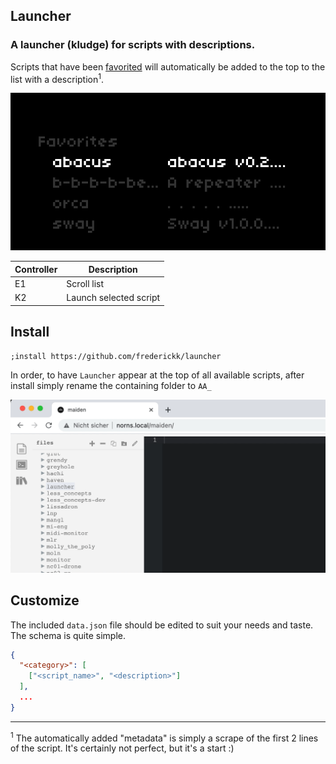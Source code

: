 Launcher
--

### A launcher (kludge) for scripts with descriptions.

Scripts that have been [favorited](https://monome.org/docs/norns/play/#favorites) will automatically be added to the top to the list with a description<sup>1</sup>.

![Screenshot of Launcher](./.assets/launcher.png)

| Controller                    | Description                               |
| ----------------------------- | ----------------------------------------- |
| E1                            | Scroll list                               |
| K2                            | Launch selected script                    |


## Install

```
;install https://github.com/frederickk/launcher
```

In order, to have `Launcher` appear at the top of all available scripts, after install simply rename the containing folder to `AA_`

![Screenshot of Launcher folder hack in Norns Maiden](./.assets/launcher-maiden.gif)


## Customize

The included `data.json` file should be edited to suit your needs and taste. The schema is quite simple.

```json
{
  "<category>": [
    ["<script_name>", "<description>"]
  ],
  ...
}
```

---

<sup>1</sup> The automatically added "metadata" is simply a scrape of the first 2 lines of the script. It's certainly not perfect, but it's a start :)